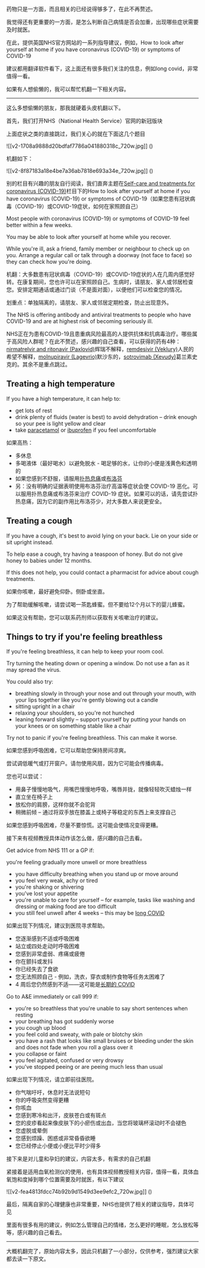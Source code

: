 



药物只是一方面，而且相关的已经说得够多了，在此不再赘述。

我觉得还有更重要的一方面，是怎么判断自己病情是否会加重，出现哪些症状需要及时就医。

在此，提供英国NHS官方网站的一系列指导建议，例如，How to look after yourself at home if you have coronavirus (COVID-19) or symptoms of COVID-19

建议都用翻译软件看下，这上面还有很多我们关注的信息，例如long covid，非常值得一看。

如果有人想偷懒的，我可以帮忙机翻一下相关内容。



---

这么多想偷懒的朋友，那我就硬着头皮机翻以下。

首先，我们打开NHS（National Health Service）官网的新冠版块

上面症状之类的直接跳过，我们关心的就在下面这几个题目

![[v2-1708a9888d20bdfaf7786a041880318c_720w.jpg]]
()

机翻如下：

![[v2-8f87183a18e4be7a36ab7818e693a34e_720w.jpg]]
()

别的栏目有兴趣的朋友自行阅读，我们直奔主题在[Self-care and treatments for coronavirus (COVID-19)](https://link.zhihu.com/?target=https%3A//www.nhs.uk/conditions/coronavirus-covid-19/self-care-and-treatments-for-coronavirus/)栏目下的How to look after yourself at home if you have coronavirus (COVID-19) or symptoms of COVID-19（如果您患有冠状病毒（COVID-19）或COVID-19症状，如何在家照顾自己）

Most people with coronavirus (COVID-19) or symptoms of COVID-19 feel better within a few weeks.

You may be able to look after yourself at home while you recover.

While you're ill, ask a friend, family member or neighbour to check up on you. Arrange a regular call or talk through a doorway (not face to face) so they can check how you're doing.

机翻：大多数患有冠状病毒（COVID-19）或COVID-19症状的人在几周内感觉好转。在康复期间，您也许可以在家照顾自己。生病时，请朋友、家人或邻居检查您。安排定期通话或通过门谈（不是面对面），以便他们可以检查您的情况。

划重点：单独隔离的，请朋友、家人或邻居定期检查，防止出现意外。

The NHS is offering antibody and antiviral treatments to people who have COVID-19 and are at highest risk of becoming seriously ill.

NHS正在为患有COVID-19且患重病风险最高的人提供抗体和抗病毒治疗。哪些属于高风险人群呢？在此不赘述，感兴趣的自己查看，可以获得的药有4种：[nirmatrelvir and ritonavir (Paxlovid)](https://link.zhihu.com/?target=https%3A//www.nhs.uk/medicines/paxlovid/)辉瑞不解释，[remdesivir (Veklury)](https://link.zhihu.com/?target=https%3A//www.nhs.uk/medicines/remdesivir-veklury/)人民的希望不解释，[molnupiravir (Lagevrio)](https://link.zhihu.com/?target=https%3A//www.nhs.uk/medicines/molnupiravir/)默沙东的，[sotrovimab (Xevudy)](https://link.zhihu.com/?target=https%3A//www.nhs.uk/medicines/sotrovimab/)葛兰素史克的。其余不是重点跳过。

## **Treating a high temperature**

If you have a high temperature, it can help to:

* get lots of rest
* drink plenty of fluids (water is best) to avoid dehydration – drink enough so your pee is light yellow and clear
* take [paracetamol](https://link.zhihu.com/?target=https%3A//www.nhs.uk/medicines/paracetamol-for-adults-old/) or [ibuprofen](https://link.zhihu.com/?target=https%3A//www.nhs.uk/medicines/ibuprofen-for-adults/) if you feel uncomfortable

如果高热：

* 多休息
* 多喝液体（最好喝水）以避免脱水 - 喝足够的水，让你的小便是浅黄色和透明的
* 如果您感到不舒服，请服用[扑热息痛](https://link.zhihu.com/?target=https%3A//www.nhs.uk/medicines/paracetamol-for-adults-old/)或[布洛芬](https://link.zhihu.com/?target=https%3A//www.nhs.uk/medicines/ibuprofen-for-adults/)
* 另：没有明确的证据表明使用布洛芬治疗高温等症状会使 COVID-19 恶化。可以服用扑热息痛或布洛芬来治疗 COVID-19 症状。如果可以的话，请先尝试扑热息痛，因为它的副作用比布洛芬少，对大多数人来说更安全。

## **Treating a cough**

If you have a cough, it's best to avoid lying on your back. Lie on your side or sit upright instead.

To help ease a cough, try having a teaspoon of honey. But do not give honey to babies under 12 months.

If this does not help, you could contact a pharmacist for advice about cough treatments.

如果你咳嗽，最好避免仰卧。侧卧或坐直。

为了帮助缓解咳嗽，请尝试喝一茶匙蜂蜜。但不要给12个月以下的婴儿蜂蜜。

如果这没有帮助，您可以联系药剂师以获取有关咳嗽治疗的建议。

## Things to try if you're feeling breathless

If you're feeling breathless, it can help to keep your room cool.

Try turning the heating down or opening a window. Do not use a fan as it may spread the virus.

You could also try:

* breathing slowly in through your nose and out through your mouth, with your lips together like you're gently blowing out a candle
* sitting upright in a chair
* relaxing your shoulders, so you're not hunched
* leaning forward slightly – support yourself by putting your hands on your knees or on something stable like a chair

Try not to panic if you're feeling breathless. This can make it worse.

如果您感到呼吸困难，它可以帮助您保持房间凉爽。

尝试调低暖气或打开窗户。请勿使用风扇，因为它可能会传播病毒。

您也可以尝试：

* 用鼻子慢慢地吸气，用嘴巴慢慢地呼吸，嘴唇并拢，就像轻轻吹灭蜡烛一样
* 直立坐在椅子上
* 放松你的肩膀，这样你就不会驼背
* 稍微前倾 – 通过将双手放在膝盖上或椅子等稳定的东西上来支撑自己

如果您感到呼吸困难，尽量不要惊慌。这可能会使情况变得更糟。

接下来有视频教授具体动作该怎么做，感兴趣的自己去看。

Get advice from NHS 111 or a GP if:

you're feeling gradually more unwell or more breathless

* you have difficulty breathing when you stand up or move around
* you feel very weak, achy or tired
* you're shaking or shivering
* you've lost your appetite
* you're unable to care for yourself – for example, tasks like washing and dressing or making food are too difficult
* you still feel unwell after 4 weeks – this may be [long COVID](https://link.zhihu.com/?target=https%3A//www.nhs.uk/conditions/coronavirus-covid-19/long-term-effects-of-coronavirus-long-covid/)

如果出现下列情况，建议到医院寻求帮助。

* 您逐渐感到不适或呼吸困难
* 站立或四处走动时呼吸困难
* 您感到非常虚弱、疼痛或疲倦
* 你在颤抖或发抖
* 你已经失去了食欲
* 您无法照顾自己 - 例如，洗衣，穿衣或制作食物等任务太困难了
* 4 周后您仍然感到不适——这可能是[长期的 COVID](https://link.zhihu.com/?target=https%3A//www.nhs.uk/conditions/coronavirus-covid-19/long-term-effects-of-coronavirus-long-covid/)

Go to A&E immediately or call 999 if:

* you're so breathless that you're unable to say short sentences when resting
* your breathing has got suddenly worse
* you cough up blood
* you feel cold and sweaty, with pale or blotchy skin
* you have a rash that looks like small bruises or bleeding under the skin and does not fade when you roll a glass over it
* you collapse or faint
* you feel agitated, confused or very drowsy
* you've stopped peeing or are peeing much less than usual

如果出现下列情况，请立即前往医院。

* 你气喘吁吁，休息时无法说短句
* 你的呼吸突然变得更糟
* 你咳血
* 您感到寒冷和出汗，皮肤苍白或有斑点
* 您的皮疹看起来像皮肤下的小瘀伤或出血，当您将玻璃杯滚动时不会褪色
* 您虚脱或晕倒
* 您感到烦躁、困惑或非常昏昏欲睡
* 您已经停止小便或小便比平时少得多

接下来是对儿童和孕妇的建议，内容太多，有需求的自己机翻

紧接着是适用血氧检测仪的使用，也有具体视频教授相关内容，值得一看，具体血氧饱和度掉到哪个位置需要及时就医，有以下建议

![[v2-fea4813fdcc74b92b9d1549d3ee9efc2_720w.jpg]]
()

最后，隔离自家的心理健康也非常重要，NHS也提供了相关的建议指导，具体可见

里面有很多有用的建议，例如怎么管理自己的情绪，怎么更好的睡眠，怎么放松等等，感兴趣的自己看去。



---

大概机翻完了，原始内容太多，因此只机翻了一小部分，仅供参考，强烈建议大家都去读一下原文。





